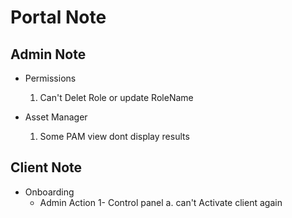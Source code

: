 # Portal Note

## Admin Note

- Permissions
  1. Can't Delet Role or update RoleName

- Asset Manager
  1. Some PAM view dont display results

## Client Note
- Onboarding
  * Admin Action
  1- Control panel
    a. can't Activate client again